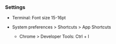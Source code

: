 ### Settings
- Terminal: Font size 15-16pt

- System preferences > Shortcuts > App Shortcuts
  + Chrome > Developer Tools: Ctrl + I
